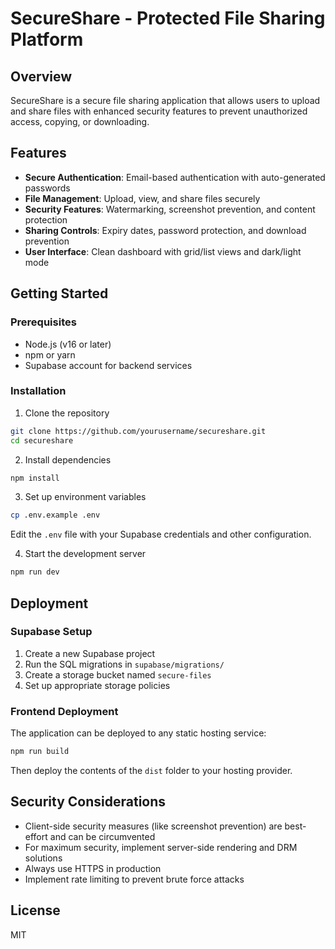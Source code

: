 # SecureShare - Protected File Sharing Platform

## Overview
SecureShare is a secure file sharing application that allows users to upload and share files with enhanced security features to prevent unauthorized access, copying, or downloading.

## Features
- **Secure Authentication**: Email-based authentication with auto-generated passwords
- **File Management**: Upload, view, and share files securely
- **Security Features**: Watermarking, screenshot prevention, and content protection
- **Sharing Controls**: Expiry dates, password protection, and download prevention
- **User Interface**: Clean dashboard with grid/list views and dark/light mode

## Getting Started

### Prerequisites
- Node.js (v16 or later)
- npm or yarn
- Supabase account for backend services

### Installation

1. Clone the repository
```bash
git clone https://github.com/yourusername/secureshare.git
cd secureshare
```

2. Install dependencies
```bash
npm install
```

3. Set up environment variables
```bash
cp .env.example .env
```
Edit the `.env` file with your Supabase credentials and other configuration.

4. Start the development server
```bash
npm run dev
```

## Deployment

### Supabase Setup
1. Create a new Supabase project
2. Run the SQL migrations in `supabase/migrations/`
3. Create a storage bucket named `secure-files`
4. Set up appropriate storage policies

### Frontend Deployment
The application can be deployed to any static hosting service:

```bash
npm run build
```

Then deploy the contents of the `dist` folder to your hosting provider.

## Security Considerations
- Client-side security measures (like screenshot prevention) are best-effort and can be circumvented
- For maximum security, implement server-side rendering and DRM solutions
- Always use HTTPS in production
- Implement rate limiting to prevent brute force attacks

## License
MIT
